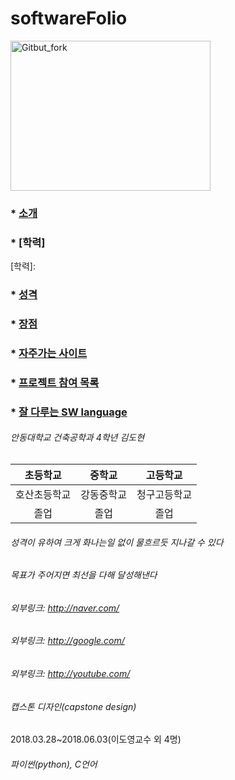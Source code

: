 # softwareFolio

<img src="https://user-images.githubusercontent.com/86451066/123884046-3c458980-d985-11eb-9e61-72893bfe9ad9.jpg" width="320px" height="240px"
     title="px(픽셀) 크기 설정" alt="Gitbut_fork"></img><br/>

### * [소개]
[소개]:https://github.com/666ehgus/softwareFolio/blob/main/README.md#%EC%95%88%EB%8F%99%EB%8C%80%ED%95%99%EA%B5%90-%EA%B1%B4%EC%B6%95%EA%B3%B5%ED%95%99%EA%B3%BC-4%ED%95%99%EB%85%84-%EA%B9%80%EB%8F%84%ED%98%84
### * [학력]
[학력]:
### * [성격]
[성격]:https://github.com/666ehgus/softwareFolio/blob/main/README.md#%EC%84%B1%EA%B2%A9%EC%9D%B4-%EC%9C%A0%ED%95%98%EC%97%AC-%ED%81%AC%EA%B2%8C-%ED%99%94%EB%82%98%EB%8A%94%EC%9D%BC-%EC%97%86%EC%9D%B4-%EB%AC%BC%ED%9D%90%EB%A5%B4%EB%93%AF-%EC%A7%80%EB%82%98%EA%B0%88-%EC%88%98-%EC%9E%88%EB%8B%A4
### * [장점]
[장점]:https://github.com/666ehgus/softwareFolio/blob/main/README.md#%EB%AA%A9%ED%91%9C%EA%B0%80-%EC%A3%BC%EC%96%B4%EC%A7%80%EB%A9%B4-%EC%B5%9C%EC%84%A0%EC%9D%84-%EB%8B%A4%ED%95%B4-%EB%8B%AC%EC%84%B1%ED%95%B4%EB%82%B8%EB%8B%A4
### * [자주가는 사이트]
[자주가는 사이트]:https://github.com/666ehgus/softwareFolio/blob/main/README.md#%EC%99%B8%EB%B6%80%EB%A7%81%ED%81%AC-httpnavercom
### * [프로젝트 참여 목록]
[프로젝트 참여 목록]:https://github.com/666ehgus/softwareFolio/blob/main/README.md#%EC%BA%A1%EC%8A%A4%ED%86%A4-%EB%94%94%EC%9E%90%EC%9D%B8capstone-design
### * [잘 다루는 SW language]
[잘 다루는 SW language]:https://github.com/666ehgus/softwareFolio/blob/main/README.md#%ED%8C%8C%EC%9D%B4%EC%8D%ACpython-c%EC%96%B8%EC%96%B4





###### 안동대학교 건축공학과 4학년 김도현


| 초등학교 | 중학교 | 고등학교 |
| :-: | :-: | :-: |
| 호산초등학교 | 강동중학교 | 청구고등학교 |
| 졸업 | 졸업 | 졸업 |


###### 성격이 유하여 크게 화나는일 없이 물흐르듯 지나갈 수 있다


###### 목표가 주어지면 최선을 다해 달성해낸다


###### 외부링크: <http://naver.com/>
###### 외부링크: <http://google.com/>
###### 외부링크: <http://youtube.com/>


###### 캡스톤 디자인(capstone design)
2018.03.28~2018.06.03(이도영교수 외 4명)


###### 파이썬(python), C언어
